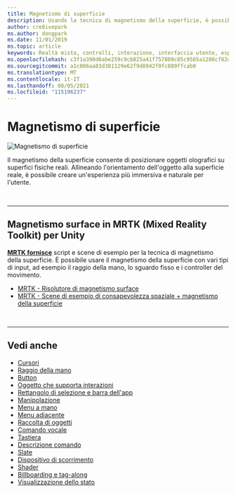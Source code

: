 ```yaml
---
title: Magnetismo di superficie
description: Usando la tecnica di magnetismo della superficie, è possibile posizionare un oggetto olografico su una superficie fisica reale.
author: cre8ivepark
ms.author: dongpark
ms.date: 11/01/2019
ms.topic: article
keywords: Realtà mista, controlli, interazione, interfaccia utente, esperienza utente, visore VR di realtà mista, visore VR di realtà mista windows, visore VR di realtà virtuale, HoloLens, MRTK, realtà mista Toolkit, magnetismo della superficie
ms.openlocfilehash: c3f1a390d6abe259c9cb825a41f757809c85c9565a1280cf82d8badc262cbf30
ms.sourcegitcommit: a1c086aa83d381129e62f9d8942f0fc889ffcab0
ms.translationtype: MT
ms.contentlocale: it-IT
ms.lasthandoff: 08/05/2021
ms.locfileid: "115196237"
---
```

# <a name="surface-magnetism"></a>Magnetismo di superficie

![Magnetismo di superficie](images/MRTK_SurfaceMagnetism.gif)

Il magnetismo della superficie consente di posizionare oggetti olografici su superfici fisiche reali. Allineando l'orientamento dell'oggetto alla superficie reale, è possibile creare un'esperienza più immersiva e naturale per l'utente.

<br>

---

## <a name="surface-magnetism-in-mrtk-mixed-reality-toolkit-for-unity"></a>Magnetismo surface in MRTK (Mixed Reality Toolkit) per Unity

**[MRTK fornisce](https://github.com/Microsoft/MixedRealityToolkit-Unity)** script e scene di esempio per la tecnica di magnetismo della superficie. È possibile usare il magnetismo della superficie con vari tipi di input, ad esempio il raggio della mano, lo sguardo fisso e i controller del movimento.

* [MRTK - Risolutore di magnetismo surface](/windows/mixed-reality/mrtk-unity/features/ux-building-blocks/solvers/solver#surfacemagnetism)
* [MRTK - Scene di esempio di consapevolezza spaziale + magnetismo della superficie](https://github.com/microsoft/MixedRealityToolkit-Unity/blob/main/Assets/MRTK/Examples/Demos/Solvers/Scenes/SurfaceMagnetismSpatialAwarenessExample.unity)

<br>

---

## <a name="see-also"></a>Vedi anche

* [Cursori](cursors.md)
* [Raggio della mano](point-and-commit.md)
* [Button](button.md)
* [Oggetto che supporta interazioni](interactable-object.md)
* [Rettangolo di selezione e barra dell'app](app-bar-and-bounding-box.md)
* [Manipolazione](direct-manipulation.md)
* [Menu a mano](hand-menu.md)
* [Menu adiacente](near-menu.md)
* [Raccolta di oggetti](object-collection.md)
* [Comando vocale](voice-input.md)
* [Tastiera](keyboard.md)
* [Descrizione comando](tooltip.md)
* [Slate](slate.md)
* [Dispositivo di scorrimento](slider.md)
* [Shader](shader.md)
* [Billboarding e tag-along](billboarding-and-tag-along.md)
* [Visualizzazione dello stato](progress.md)